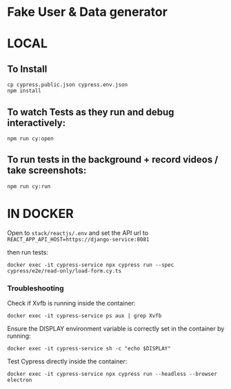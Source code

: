 # Fake User & Data generator


# LOCAL

## To Install
```
cp cypress.public.json cypress.env.json
npm install
```

## To watch Tests as they run and debug interactively:
```
npm run cy:open
```

## To run tests in the background + record videos / take screenshots:
```
npm run cy:run
```

# IN DOCKER

Open to `stack/reactjs/.env` and set the API url to `REACT_APP_API_HOST=https://django-service:8081`

then run tests:
```
docker exec -it cypress-service npx cypress run --spec cypress/e2e/read-only/load-form.cy.ts
```


### Troubleshooting
Check if Xvfb is running inside the container:
```
docker exec -it cypress-service ps aux | grep Xvfb
```

Ensure the DISPLAY environment variable is correctly set in the container by running:
```
docker exec -it cypress-service sh -c "echo $DISPLAY"
```


Test Cypress directly inside the container:
```
docker exec -it cypress-service npx cypress run --headless --browser electron
```
